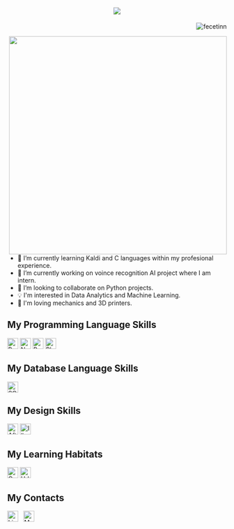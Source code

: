 
###
<h1 align="center">
  <a href="https://git.io/typing-svg">
    <img src="https://readme-typing-svg.herokuapp.com/?color=F7F7F7&lines=Hello!;I+am+Fatih+Eren+Cetin!&center=true&size=25">
  </a>
</h1>

<p align="right"> <img src="https://komarev.com/ghpvc/?username=fecetinn&label=Profile%20views&color=0e75b6&style=flat" alt="fecetinn" /> </p>


<!--
<div id="header" align="right">
  <img src="https://media.giphy.com/media/qgQUggAC3Pfv687qPC/giphy.gif" width="500"/> 
</div>

<div>
  <p>
   Text content goes hereaaaaaaaaaaaaaaaaaaaaaaaaaaaaaaaaaaaaaaaaaaaaaaaaaaaaaaaaaa
  </p>
</div>
</div>
-->

<a href="https://myoctocat.dev/@sw-yx/octocat">
  <img align="right" src="https://media.giphy.com/media/qgQUggAC3Pfv687qPC/giphy.gif" width=500 />
</a>
<!--eaaaaaaaaaaaaaaaaaaaaaaaaaaaaaaaaaaaaaaaaaaaaaaaaaaaaaaaaaaesddddddddddddddddddddddddddddddddffffffffffffffffffffffffffffgggggggggggggggggggggggggggggggggggggggggggggggggggggggggggggggggggggggggggggggggggggggggggggggggggggggggggggggggggggggggggggggggggggggggggggggggggggggggggggg
-->



#
- 🌱 I’m currently learning Kaldi and C languages within my profesional experience.
- 🔭 I’m currently working on voince recognition AI project where I am intern.
- 👯 I’m looking to collaborate on Python projects.
- 💡 I'm interested in Data Analytics and Machine Learning.
- :space_invader: I'm loving mechanics and 3D printers.


## My Programming Language Skills
<p align="left">
<!--<img title="Python" alt="Python" src="https://raw.githubusercontent.com/Thomas-George-T/Thomas-George-T/master/assets/python.svg" width="40" height="40" />-->
  <img src="https://img.shields.io/badge/Python-FFD43B?style=for-the-badge&logo=python&logoColor=blue" alt="Python" title="Python" height="25" />
  <img src="https://img.shields.io/badge/Numpy-777BB4?style=for-the-badge&logo=numpy&logoColor=white" alt="Numpy" title="Numpy" height="25" />
  <img src="https://img.shields.io/badge/Pandas-2C2D72?style=for-the-badge&logo=pandas&logoColor=white" alt="Pandas" title="Pandas" height="25" />
  <img src="https://img.shields.io/badge/Plotly-239120?style=for-the-badge&logo=plotly&logoColor=white" alt="Plotply" title="Plotply" height="25" />
</p>

## My Database Language Skills
<p align="left">  
  <img src="https://img.shields.io/badge/SQLite-07405E?style=for-the-badge&logo=sqlite&logoColor=white" alt="SQL Lite logo" title="SQL" height="25" />
</p>

## My Design Skills
<p align="left">
  <img src="https://img.shields.io/badge/Adobe%20after%20affects-CF96FD?style=for-the-badge&logo=Adobe%20after%20effects&logoColor=393665" alt="After Affects" title="Adobe" height="25" />
  
  <img src="https://img.shields.io/badge/Adobe%20Illustrator-FF9A00?style=for-the-badge&logo=adobe%20illustrator&logoColor=white" alt="Illustrator" title="Adobe"     height="25" />

</p>

## My Learning Habitats
<p align="left">
  <img src="https://img.shields.io/badge/Coursera-0056D2?style=for-the-badge&logo=Coursera&logoColor=white" alt="Coursera" title="Coursera" height="25" />
  <img src="https://img.shields.io/badge/Udemy-EC5252?style=for-the-badge&logo=Udemy&logoColor=white" alt="Udemy" title="Udemy" height="25" />
</p>

## My Contacts

[<img src="https://raw.githubusercontent.com/rahuldkjain/github-profile-readme-generator/master/src/images/icons/Social/linked-in-alt.svg" alt="LinkedIn logo" title="LinkedIn" height="25" />](https://www.linkedin.com/in/fatih-eren-%C3%A7etin-3b347a1b4/)
&nbsp;
[<img src="https://ucbd382d867eda2285bc3724c2e9.previews.dropboxusercontent.com/p/thumb/ABjiUJ9Wkj1mvkysRWyXqfbN8Zv9zYX0g2xEvoE3pTRzp0Gjyk3M2ScNBbsmMzHhgQ8rvIbIql-HTmLu03E0ECx15NVc7s6f28tC2OSM4QA3FZwogWGL20Z1CyAYC7Dim1IN7zFWAWfUvnPrzh3ARur6jOm8gAjr8zn8Z3DYJFlUGRZAOrFXZk1uCOC7bBHoSULH_SWYmx2jVPd4wv5m0rnhOvyp6_8XwC8vni0pIWBj6JaXKhlAWtyVs1GtHCOvVumn6LwFuw2USQK8pM_t4YMgCoOC3hg-qhJ4G_CTqBQsNEpZNUau9AUH4nxnieY1nY52GznvlgvtTgfXZsUttcyfZf38PPX_6c0UG8d-c9qa_i28tW6AwCTd7dA-MLf2AhAK9kKU7iiQtkh2_GyE1J-9Ia0aLJLgh6TeKUzRjpwg7wGBMM0zse5sjT5hxB3Rayk6nurjOg86cT7dkwBPecvjr2D2dLykSc-im0aJSwa-i0fpxDce_IbQcDzIE4P3jlxp5cliBzNXT1brk2EB4eZPaOxLgksJ_G7OSxX4RTgsTDX94Z34Mvzu0rs6bOWnmUZlPY-SusD5MMMwodQMIeVKmagm-k89t1-heXui8pfXZnz98hEvmJgoJ8RQzSBJOyUT73iW815KT_sgso39B4K9vz2eqe0_vhqKsKGx-efbb0yh8E9X9LHTMIL_fCBfn9StL9flPQrJQUsDMd0GDEVNuSSmvmfRBbvFQUS2WBj5JWJPaRELDyCxvmE2xDY7tkgKGGWmUQnYWJe0GxOM1GNkarU3YtFOrJ_FtVfm3RKd9ZmCpgKfYn-KR1in1PRb-XyeF19Xr5bUpSmGBWlXrCPyS7DdSYoCJsqHJDJzDZfDtT2U3kQ7Ye0PPRY7t4uJJA4UeVAeDCll_OEDxnJ2ptYnM1YxBxt3kAeYYab12nO8omwa0P-69dnLWIsfs8EliPwmrwC_XJPHNDMHJ37S8M-MCt4pPIEcw3e1aM3o4XAZUergwZpbDUiHuKmB-MD9Py5mpYcKRzARovAhu6xuY2M6GfU1UAfNrVVapPzfBuJZRgfcNLdrRI2SHvOBC0IxakW7E6tjOvSCsvOYqCzfztPcS36L87viLMCmCPNNrvAOtg3LwtdcI14K49uwX8Q0pEyCpkbhRLD8tK1SPBepfspiGbvMTE-8IbaqJDKzRnBcYXE0gKfxX0A20widBCgu1NyXHHgqDN0Vte7GN7qLAKA4R2_fT40fmbl5uGvGfH-ZuQ/p.jpeg" alt="Medium logo" title="Medium" height="25" />](https://medium.com/@fecetinn)
&nbsp;
<!--[<img src="https://img.shields.io/badge/Medium-282C34?logo=medium&logoColor=white" alt="Medium logo" title="Medium" height="25" />](https://medium.com/@fecetinn)
&nbsp;-->
<!--
**fecetinn/fecetinn** is a ✨ _special_ ✨ repository because its `README.md` (this file) appears on your GitHub profile.

Here are some ideas to get you started:

- 🔭 I’m currently working on ...
- 🌱 I’m currently learning ...
- 👯 I’m looking to collaborate on ...
- 🤔 I’m looking for help with ...
- 💬 Ask me about ...
- 📫 How to reach me: ...
- 😄 Pronouns: ...
- ⚡ Fun fact: ...
-->
